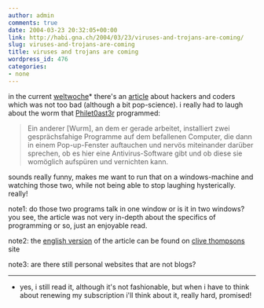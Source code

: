 ```yaml
---
author: admin
comments: true
date: 2004-03-23 20:32:05+00:00
link: http://habi.gna.ch/2004/03/23/viruses-and-trojans-are-coming/
slug: viruses-and-trojans-are-coming
title: viruses and trojans are coming
wordpress_id: 476
categories:
- none
---
```


in the current [weltwoche](http://www.weltwoche.ch/)* there's an [article](http://www.weltwoche.ch/artikel/?AssetID=7248&CategoryID=60) about hackers and coders which was not too bad (although a bit pop-science).
i really had to laugh about the worm that [Philet0ast3r](http://www.google.com/search?q=Philet0ast3r&ie=UTF-8&oe=UTF-8) programmed:



<blockquote>Ein anderer [Wurm], an dem er gerade arbeitet, installiert zwei gesprächsfahige Programme auf dem befallenen Computer, die dann in einem Pop-up-Fenster auftauchen und nervös miteinander darüber sprechen, ob es hier eine Antivirus-Software gibt und ob diese sie womöglich aufspüren und vernichten kann.</blockquote>



sounds really funny, makes me want to run that on a windows-machine and watching those two, while not being able to stop laughing hysterically. really!

note1: do those two programs talk in one window or is it in two windows? you see, the article was not very in-depth about the specifics of programming or so, just an enjoyable read.

note2: the [english version](http://www.collisiondetection.net/mt/archives/000704.html) of the article can be found on [clive thompsons](http://www.collisiondetection.net/) site

note3: are there still personal websites that are not blogs?



* * *

* yes, i still read it, although it's not fashionable, but when i have to think about renewing my subscription i'll think about it, really hard, promised!
